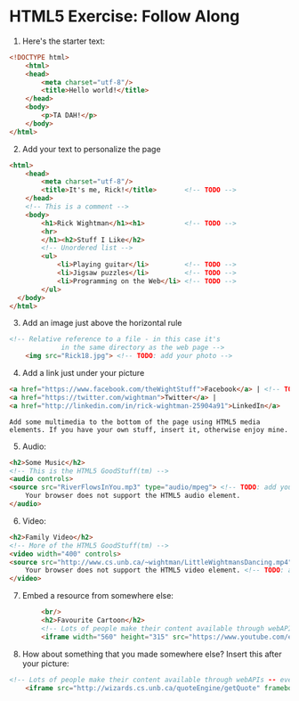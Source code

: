 # HTML5 Exercise: Follow Along

1. Here's the starter text:
```html
<!DOCTYPE html>
	<html>
	<head>
		<meta charset="utf-8"/>
		<title>Hello world!</title>
	</head>
	<body>
		<p>TA DAH!</p>
	</body>
</html>
```
2. Add your text to personalize the page
```html
<html>
	<head>
		<meta charset="utf-8"/>
		<title>It's me, Rick!</title> 		<!-- TODO -->
	</head>
	<!-- This is a comment -->
	<body>
		<h1>Rick Wightman</h1><h1>			<!-- TODO -->
		<hr>
		</h1><h2>Stuff I Like</h2>
		<!-- Unordered list -->
		<ul>
			<li>Playing guitar</li>			<!-- TODO -->
			<li>Jigsaw puzzles</li>			<!-- TODO -->
			<li>Programming on the Web</li>	<!-- TODO -->
		</ul>
  </body>
</html>
```
3. Add an image just above the horizontal rule
```html
<!-- Relative reference to a file - in this case it's
			 in the same directory as the web page -->
	<img src="Rick18.jpg"> <!-- TODO: add your photo -->
```
4. Add a link just under your picture
```html
<a href="https://www.facebook.com/theWightStuff">Facebook</a> | <!-- TODO: add your stuff -->
<a href="https://twitter.com/wightman">Twitter</a> |
<a href="http://linkedin.com/in/rick-wightman-25904a91">LinkedIn</a>
```
	Add some multimedia to the bottom of the page using HTML5 media elements. If you have your own stuff, insert it, otherwise enjoy mine.

5. Audio:
```html
<h2>Some Music</h2>
<!-- This is the HTML5 GoodStuff(tm) -->
<audio controls>
<source src="RiverFlowsInYou.mp3" type="audio/mpeg"> <!-- TODO: add your stuff -->
	Your browser does not support the HTML5 audio element.
</audio>
```
6. Video:
```html
<h2>Family Video</h2>
<!-- More of the HTML5 GoodStuff(tm) -->
<video width="400" controls>
<source src="http://www.cs.unb.ca/~wightman/LittleWightmansDancing.mp4" type="video/mp4">
	Your browser does not support the HTML5 video element. <!-- TODO: add your stuff -->
</video>
```
7. Embed a resource from somewhere else:
```html
		<br/>
		<h2>Favourite Cartoon</h2>
		<!-- Lots of people make their content available through webAPIs -->
		<iframe width="560" height="315" src="https://www.youtube.com/embed/silJoHrXsIc" frameborder="0" allowfullscreen></iframe> <!-- TODO: add your stuff -->
```
8. How about something that you made somewhere else? Insert this after your picture:
```html
<!-- Lots of people make their content available through webAPIs -- even me! -->
	<iframe src="http://wizards.cs.unb.ca/quoteEngine/getQuote" frameborder="0"></iframe>
```
